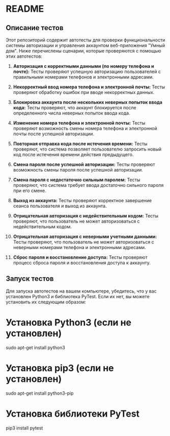 # README

## Описание тестов

Этот репозиторий содержит автотесты для проверки функциональности системы авторизации и управления аккаунтом веб-приложения "Умный дом". Ниже перечислены сценарии, которые проверяются с помощью этих автотестов:

1. **Авторизация с корректными данными (по номеру телефона и почте):** Тесты проверяют успешную авторизацию пользователей с правильными номерами телефонов и электронными адресами.

2. **Некорректный ввод номера телефона и электронной почты:** Тесты проверяют обработку ошибок при вводе некорректных данных.

3. **Блокировка аккаунта после нескольких неверных попыток ввода кода:** Тесты проверяют, что аккаунт блокируется после определенного числа неверных попыток ввода кода.

4. **Изменение номера телефона и электронной почты:** Тесты проверяют возможность смены номера телефона и электронной почты после успешной авторизации.

5. **Повторная отправка кода после истечения времени:** Тесты проверяют, что система позволяет пользователю запросить новый код после истечения времени действия предыдущего.

6. **Смена пароля после успешной авторизации:** Тесты проверяют возможность смены пароля после успешной авторизации.

7. **Смена пароля с недостаточно сильным паролем:** Тесты проверяют, что система требует ввода достаточно сильного пароля при его смене.

8. **Выход из аккаунта:** Тесты проверяют корректное завершение сеанса пользователя и выход из аккаунта.

9. **Отрицательная авторизация с недействительным кодом:** Тесты проверяют, что пользователь не может авторизоваться с недействительным кодом.

10. **Отрицательная авторизация с неверными учетными данными:** Тесты проверяют, что пользователь не может авторизоваться с неверными номерами телефона и электронными адресами.

11. **Сброс пароля и восстановление доступа:** Тесты проверяют процесс сброса пароля и восстановления доступа к аккаунту.

## Запуск тестов

Для запуска автотестов на вашем компьютере, убедитесь, что у вас установлен Python3 и библиотека PyTest. Если их нет, вы можете установить их следующим образом:

# Установка Python3 (если не установлен)
sudo apt-get install python3

# Установка pip3 (если не установлен)
sudo apt-get install python3-pip

# Установка библиотеки PyTest
pip3 install pytest
